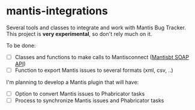 # mantis-integrations
Several tools and classes to integrate and work with Mantis Bug Tracker. This project is **very experimental**, so don't rely much on it.

To be done:
- [ ] Classes and functions to make calls to Mantisconnect ([Mantisbt SOAP API]( https://www.mantisbt.org/manual/admin.config.soap.html))
- [ ] Function to export Mantis issues to several formats (xml, csv, ..)

I'm planning to develop a Mantis plugin that will have:
- [ ] Option to convert Mantis issues to Phabricator tasks
- [ ] Process to synchronize Mantis issues and Phabricator tasks
